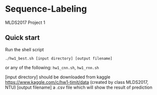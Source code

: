 # Sequence-Labeling
MLDS2017 Project 1
## Quick start
Run the shell script
```
./hw1_best.sh [input directory] [output filename]
```
or any of the following: `hw1_cnn.sh`, `hw1_rnn.sh`

[input directory] should be downloaded from kaggle https://www.kaggle.com/c/hw1-timit/data (created by class MLDS2017, NTU)
[output filename] a .csv file which will show the result of prediction


